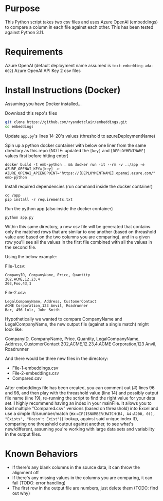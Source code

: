 # Purpose

This Python script takes two csv files and uses Azure OpenAI (embeddings) to compare a column in each file against each other. This has been tested against Python 3.11.

# Requirements
Azure OpenAI (default deployment name assumed is `text-embedding-ada-002`)
Azure OpenAI API Key
2 csv files

# Install Instructions (Docker)
Assuming you have Docker installed...

Download this repo's files
```bash
git clone https://github.com/ryandotclair/embeddings.git
cd embeddings
```

Update `app.py`'s lines 14-20's values (threshold to azureDeploymentName)

Spin up a python docker container with below one liner from the same directory as this repo (NOTE: updated the `[key]` and `[DEPLOYMENTNAME]` values first before hitting enter)
```bosh
docker build -t emb-python . && docker run -it --rm -v .:/app -e AZURE_OPENAI_KEY=[key] -e AZURE_OPENAI_APIENDPOINT="https://[DEPLOYMENTNAME].openai.azure.com/" emb-python
```

Install required dependencies (run command inside the docker container)
```bosh
cd /app
pip install -r requirements.txt
```

Run the python app (also inside the docker container)
```bosh
python app.py
```

Within this same directory, a new csv file will be generated that contains only the matched rows that are similar to one another (based on threashold value and based on the two columns you are comparing), and in a given row you'll see all the values in the first file combined with all the values in the second file.

Using the below example:

File-1.csv:

    CompanyID, CompanyName, Price, Quantity
    202,ACME,12.23,4
    203,Foo,43,1

File-2.csv:

    LegalCompanyName, Address, CustomerContact
    ACME Corporation,123 Anvil, Roadrunner
    Bar, 456 lolz, John Smith

Hypothetically we wanted to compare CompanyName and LegalCompanyName, the new output file (against a single match) might look like:

CompanyID, CompanyName, Price, Quantity, LegalCompanyName, Address, CustomerContact
202,ACME,12.23,4,ACME Corporation,123 Anvil, Roadrunner

And there would be three new files in the directory:
- File-1-embeddings.csv
- File-2-embeddings.csv
- Compared.csv

After embeddings file has been created, you can comment out (#) lines 96 and 98, and then play with the threashold value (line 14) and possibly output file name (line 19), re-running the script to find the right value for your data set. I highly recommend having an index in your mainFile. It allows you to load multiple "Compared.csv" versions (based on threashold) into Excel and use a simple if/isnumber/match (ex:`=IF(ISNUMBER(MATCH(B4, A4:A200, 0)), "Exists", "Doesn't Exist")`) lookup, against said unique index ID, comparing one threashold output against another, to see what's new/different, assuming you're working with large data sets and variability in the output files.

# Known Behaviors
- If there's any blank columns in the source data, it can throw the alignment off
- If there's any missing values in the columns you are comparing, it can fail (TODO: error handling)
- The first row in the output file are numbers, just delete them (TODO: find out why)